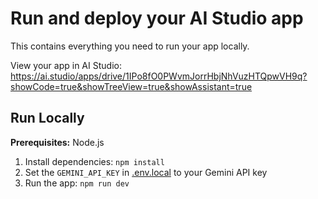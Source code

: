 # Run and deploy your AI Studio app

This contains everything you need to run your app locally.

View your app in AI Studio: https://ai.studio/apps/drive/1IPo8fO0PWvmJorrHbjNhVuzHTQpwVH9q?showCode=true&showTreeView=true&showAssistant=true

## Run Locally

**Prerequisites:**  Node.js


1. Install dependencies:
   `npm install`
2. Set the `GEMINI_API_KEY` in [.env.local](.env.local) to your Gemini API key
3. Run the app:
   `npm run dev`
